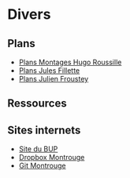 <h1> Divers </h1>

<h2> Plans </h2>

- [Plans Montages Hugo Roussille](HR_montages.pdf) 
- [Plans Jules Fillette](JF.pdf) 
- [Plans Julien Froustey](JFr.pdf)

<h2> Ressources </h2>

<h2> Sites internets </h2>

- [Site du BUP](http://bupdoc.udppc.asso.fr/index.php)
- [Dropbox Montrouge](https://www.dropbox.com/sh/r5ludizflagvo9x/AACGze6owqN-NcmmYoFLIzb8a?dl=0)
- [Git Montrouge](https://montrouge-physique.github.io/)
